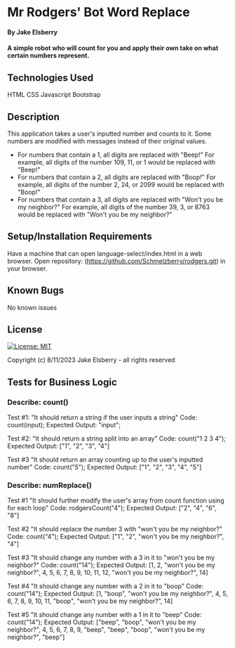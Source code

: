 # Mr Rodgers' Bot Word Replace

#### By Jake Elsberry

#### A simple robot who will count for you and apply their own take on what certain numbers represent.

## Technologies Used
HTML
CSS
Javascript
Bootstrap

## Description

This application takes a user's inputted number and counts to it. Some numbers are modified with messages instead of their original values. 

* For numbers that contain a 1, all digits are replaced with "Beep!"
For example, all digits of the number 109, 11, or 1 would be replaced with "Beep!"
* For numbers that contain a 2, all digits are replaced with "Boop!"
For example, all digits of the number 2, 24, or 2099 would be replaced with "Boop!"
* For numbers that contain a 3, all digits are replaced with "Won't you be my neighbor?"
For example, all digits of the number 39, 3, or 8763 would be replaced with "Won't you be my neighbor?"
## Setup/Installation Requirements
Have a machine that can open language-select/index.html in a web browser.
Open repository: (https://github.com/Schmelzberry/rodgers.git) in your browser.

## Known Bugs
No known issues

## License
[![License: MIT](https://img.shields.io/badge/License-MIT-yellow.svg)](https://opensource.org/licenses/MIT)

Copyright (c) 8/11/2023 Jake Elsberry - all rights reserved

## Tests for Business Logic

### Describe: count()

Test #1: "It should return a string if the user inputs a string"
Code: count(input);
Expected Output: "input";

Test #2: "It should return a string split into an array"
Code: count("1 2 3 4");
Expected Output: ["1", "2", "3", "4"]

Test #3 "It should return an array counting up to the user's inputted number"
Code: count("5");
Expected Output: ["1", "2", "3", "4", "5"]


### Describe: numReplace() 

Test #1 "It should further modify the user's array from count function using for each loop"
Code: rodgersCount("4");
Expected Output: ["2", "4", "6", "8"]

Test #2 "It should replace the number 3 with "won't you be my neighbor?"
Code: count("4");
Expected Output: ["1", "2", "won't you be my neighbor?", "4"]

Test #3 "It should change any number with a 3 in it to "won't you be my neighbor?"
Code: count("14");
Expected Output: [1, 2, "won't you be my neighbor?", 4, 5, 6, 7, 8, 9, 10, 11, 12, "won't you be my neighbor?", 14]

Test #4 "It should change any number with a 2 in it to "boop"
Code: count("14");
Expected Output: [1, "boop", "won't you be my neighbor?", 4, 5, 6, 7, 8, 9, 10, 11, "boop", "won't you be my neighbor?", 14]

Test #5 "It should change any number with a 1 in it to "beep"
Code: count("14");
Expected Output: ["beep", "boop", "won't you be my neighbor?", 4, 5, 6, 7, 8, 9, "beep", "beep", "boop", "won't you be my neighbor?", "beep"]
